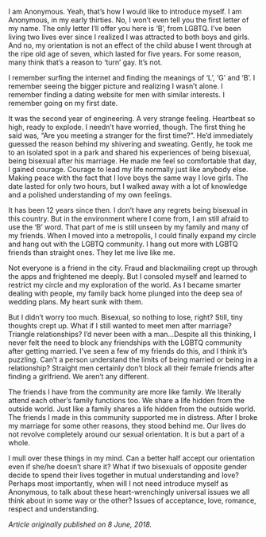 <!-- TITLE:  From Sweats to Strength: The Bisexual Experience -->
<!-- SUBTITLE: Today we bring to you an account from a 2004 batch graduate of the Goa Campus. The alumnus wishes to remain anonymous and identifies as bisexual. -->

 I am Anonymous. Yeah, that’s how I would like to introduce myself. I am Anonymous, in my early thirties. No, I won’t even tell you the first letter of my name. The only letter I’ll offer you here is ‘B’, from LGBTQ. I’ve been living two lives ever since I realized I was attracted to both boys and girls. And no, my orientation is not an effect of the child abuse I went through at the ripe old age of seven, which lasted for five years. For some reason, many think that’s a reason to ‘turn’ gay. It’s not.

I remember surfing the internet and finding the meanings of ‘L’, ‘G’ and ‘B’. I remember seeing the bigger picture and realizing I wasn’t alone. I remember finding a dating website for men with similar interests. I remember going on my first date.

It was the second year of engineering. A very strange feeling. Heartbeat so high, ready to explode. I needn’t have worried, though. The first thing he said was, “Are you meeting a stranger for the first time?”. He’d immediately guessed the reason behind my shivering and sweating. Gently, he took me to an isolated spot in a park and shared his experiences of being bisexual, being bisexual after his marriage. He made me feel so comfortable that day, I gained courage. Courage to lead my life normally just like anybody else. Making peace with the fact that I love boys the same way I love girls. The date lasted for only two hours, but I walked away with a lot of knowledge and a polished understanding of my own feelings.

It has been 12 years since then. I don’t have any regrets being bisexual in this country. But in the environment where I come from, I am still afraid to use the ‘B’ word. That part of me is still unseen by my family and many of my friends. When I moved into a metropolis, I could finally expand my circle and hang out with the LGBTQ community. I hang out more with LGBTQ friends than straight ones. They let me live like me.

Not everyone is a friend in the city. Fraud and blackmailing crept up through the apps and frightened me deeply. But I consoled myself and learned to restrict my circle and my exploration of the world. As I became smarter dealing with people, my family back home plunged into the deep sea of wedding plans. My heart sunk with them.

But I didn’t worry too much. Bisexual, so nothing to lose, right? Still, tiny thoughts crept up. What if I still wanted to meet men after marriage? Triangle relationships? I’d never been with a man…Despite all this thinking, I never felt the need to block any friendships with the LGBTQ community after getting married. I’ve seen a few of my friends do this, and I think it’s puzzling. Can’t a person understand the limits of being married or being in a relationship? Straight men certainly don’t block all their female friends after finding a girlfriend. We aren’t any different.

The friends I have from the community are more like family. We literally attend each other’s family functions too. We share a life hidden from the outside world. Just like a family shares a life hidden from the outside world. The friends I made in this community supported me in distress. After I broke my marriage for some other reasons, they stood behind me. Our lives do not revolve completely around our sexual orientation. It is but a part of a whole.

I mull over these things in my mind. Can a better half accept our orientation even if she/he doesn’t share it? What if two bisexuals of opposite gender decide to spend their lives together in mutual understanding and love? Perhaps most importantly, when will I not need introduce myself as Anonymous, to talk about these heart-wrenchingly universal issues we all think about in some way or the other? Issues of acceptance, love, romance, respect and understanding.

*Article originally published on 8 June, 2018.*